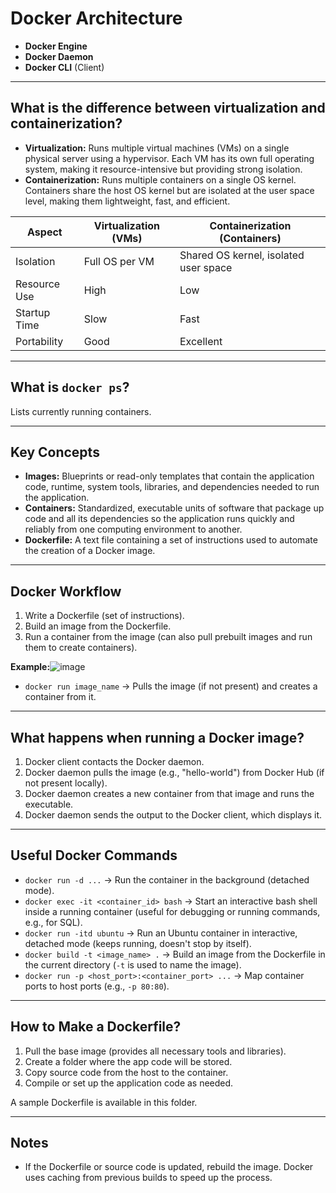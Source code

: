 # Docker Architecture

- **Docker Engine**
- **Docker Daemon**
- **Docker CLI** (Client)

---

## What is the difference between virtualization and containerization?

- **Virtualization:** Runs multiple virtual machines (VMs) on a single physical server using a hypervisor. Each VM has its own full operating system, making it resource-intensive but providing strong isolation.
- **Containerization:** Runs multiple containers on a single OS kernel. Containers share the host OS kernel but are isolated at the user space level, making them lightweight, fast, and efficient.

| Aspect       | Virtualization (VMs) | Containerization (Containers)         |
| ------------ | -------------------- | ------------------------------------- |
| Isolation    | Full OS per VM       | Shared OS kernel, isolated user space |
| Resource Use | High                 | Low                                   |
| Startup Time | Slow                 | Fast                                  |
| Portability  | Good                 | Excellent                             |

---

## What is `docker ps`?

Lists currently running containers.

---

## Key Concepts

- **Images:** Blueprints or read-only templates that contain the application code, runtime, system tools, libraries, and dependencies needed to run the application.
- **Containers:** Standardized, executable units of software that package up code and all its dependencies so the application runs quickly and reliably from one computing environment to another.
- **Dockerfile:** A text file containing a set of instructions used to automate the creation of a Docker image.

---

## Docker Workflow

1. Write a Dockerfile (set of instructions).
2. Build an image from the Dockerfile.
3. Run a container from the image (can also pull prebuilt images and run them to create containers).

**Example:**![image](https://github.com/user-attachments/assets/092850e7-715d-46c2-8506-0a711a7a9b44)


- `docker run image_name` → Pulls the image (if not present) and creates a container from it.

---

## What happens when running a Docker image?

1. Docker client contacts the Docker daemon.
2. Docker daemon pulls the image (e.g., "hello-world") from Docker Hub (if not present locally).
3. Docker daemon creates a new container from that image and runs the executable.
4. Docker daemon sends the output to the Docker client, which displays it.

---

## Useful Docker Commands

- `docker run -d ...` → Run the container in the background (detached mode).
- `docker exec -it <container_id> bash` → Start an interactive bash shell inside a running container (useful for debugging or running commands, e.g., for SQL).
- `docker run -itd ubuntu` → Run an Ubuntu container in interactive, detached mode (keeps running, doesn't stop by itself).
- `docker build -t <image_name> .` → Build an image from the Dockerfile in the current directory (`-t` is used to name the image).
- `docker run -p <host_port>:<container_port> ...` → Map container ports to host ports (e.g., `-p 80:80`).

---

## How to Make a Dockerfile?

1. Pull the base image (provides all necessary tools and libraries).
2. Create a folder where the app code will be stored.
3. Copy source code from the host to the container.
4. Compile or set up the application code as needed.

A sample Dockerfile is available in this folder.

---

## Notes

- If the Dockerfile or source code is updated, rebuild the image. Docker uses caching from previous builds to speed up the process.
